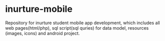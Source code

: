 # inurture-mobile
Repository for inurture student mobile app development, which includes all web pages(html/php), sql script(sql quries) for data model, resources (images, icons) and android project.
